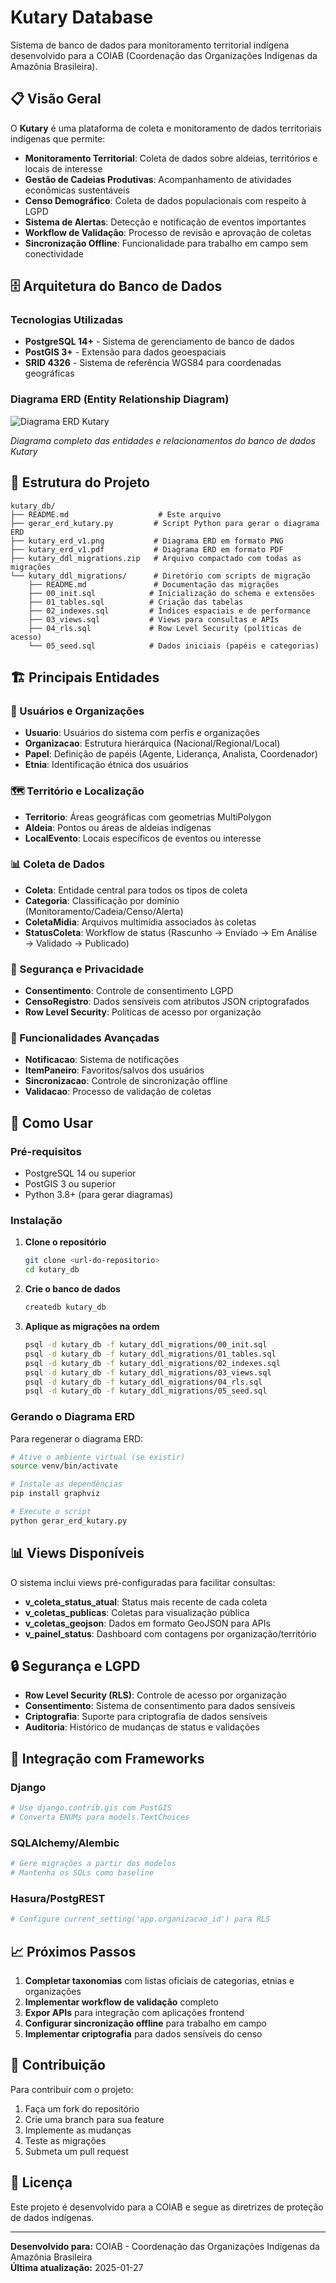 # Kutary Database

Sistema de banco de dados para monitoramento territorial indígena desenvolvido para a COIAB (Coordenação das Organizações Indígenas da Amazônia Brasileira).

## 📋 Visão Geral

O **Kutary** é uma plataforma de coleta e monitoramento de dados territoriais indígenas que permite:

- **Monitoramento Territorial**: Coleta de dados sobre aldeias, territórios e locais de interesse
- **Gestão de Cadeias Produtivas**: Acompanhamento de atividades econômicas sustentáveis
- **Censo Demográfico**: Coleta de dados populacionais com respeito à LGPD
- **Sistema de Alertas**: Detecção e notificação de eventos importantes
- **Workflow de Validação**: Processo de revisão e aprovação de coletas
- **Sincronização Offline**: Funcionalidade para trabalho em campo sem conectividade

## 🗄️ Arquitetura do Banco de Dados

### Tecnologias Utilizadas
- **PostgreSQL 14+** - Sistema de gerenciamento de banco de dados
- **PostGIS 3+** - Extensão para dados geoespaciais
- **SRID 4326** - Sistema de referência WGS84 para coordenadas geográficas

### Diagrama ERD (Entity Relationship Diagram)

![Diagrama ERD Kutary](kutary_erd_v1.png)

*Diagrama completo das entidades e relacionamentos do banco de dados Kutary*

## 📁 Estrutura do Projeto

```
kutary_db/
├── README.md                    # Este arquivo
├── gerar_erd_kutary.py         # Script Python para gerar o diagrama ERD
├── kutary_erd_v1.png           # Diagrama ERD em formato PNG
├── kutary_erd_v1.pdf           # Diagrama ERD em formato PDF
├── kutary_ddl_migrations.zip   # Arquivo compactado com todas as migrações
└── kutary_ddl_migrations/      # Diretório com scripts de migração
    ├── README.md               # Documentação das migrações
    ├── 00_init.sql            # Inicialização do schema e extensões
    ├── 01_tables.sql          # Criação das tabelas
    ├── 02_indexes.sql         # Índices espaciais e de performance
    ├── 03_views.sql           # Views para consultas e APIs
    ├── 04_rls.sql             # Row Level Security (políticas de acesso)
    └── 05_seed.sql            # Dados iniciais (papéis e categorias)
```

## 🏗️ Principais Entidades

### 👥 Usuários e Organizações
- **Usuario**: Usuários do sistema com perfis e organizações
- **Organizacao**: Estrutura hierárquica (Nacional/Regional/Local)
- **Papel**: Definição de papéis (Agente, Liderança, Analista, Coordenador)
- **Etnia**: Identificação étnica dos usuários

### 🗺️ Território e Localização
- **Territorio**: Áreas geográficas com geometrias MultiPolygon
- **Aldeia**: Pontos ou áreas de aldeias indígenas
- **LocalEvento**: Locais específicos de eventos ou interesse

### 📊 Coleta de Dados
- **Coleta**: Entidade central para todos os tipos de coleta
- **Categoria**: Classificação por domínio (Monitoramento/Cadeia/Censo/Alerta)
- **ColetaMidia**: Arquivos multimídia associados às coletas
- **StatusColeta**: Workflow de status (Rascunho → Enviado → Em Análise → Validado → Publicado)

### 🔐 Segurança e Privacidade
- **Consentimento**: Controle de consentimento LGPD
- **CensoRegistro**: Dados sensíveis com atributos JSON criptografados
- **Row Level Security**: Políticas de acesso por organização

### 🔄 Funcionalidades Avançadas
- **Notificacao**: Sistema de notificações
- **ItemPaneiro**: Favoritos/salvos dos usuários
- **Sincronizacao**: Controle de sincronização offline
- **Validacao**: Processo de validação de coletas

## 🚀 Como Usar

### Pré-requisitos
- PostgreSQL 14 ou superior
- PostGIS 3 ou superior
- Python 3.8+ (para gerar diagramas)

### Instalação

1. **Clone o repositório**
   ```bash
   git clone <url-do-repositorio>
   cd kutary_db
   ```

2. **Crie o banco de dados**
   ```bash
   createdb kutary_db
   ```

3. **Aplique as migrações na ordem**
   ```bash
   psql -d kutary_db -f kutary_ddl_migrations/00_init.sql
   psql -d kutary_db -f kutary_ddl_migrations/01_tables.sql
   psql -d kutary_db -f kutary_ddl_migrations/02_indexes.sql
   psql -d kutary_db -f kutary_ddl_migrations/03_views.sql
   psql -d kutary_db -f kutary_ddl_migrations/04_rls.sql
   psql -d kutary_db -f kutary_ddl_migrations/05_seed.sql
   ```

### Gerando o Diagrama ERD

Para regenerar o diagrama ERD:

```bash
# Ative o ambiente virtual (se existir)
source venv/bin/activate

# Instale as dependências
pip install graphviz

# Execute o script
python gerar_erd_kutary.py
```

## 📊 Views Disponíveis

O sistema inclui views pré-configuradas para facilitar consultas:

- **v_coleta_status_atual**: Status mais recente de cada coleta
- **v_coletas_publicas**: Coletas para visualização pública
- **v_coletas_geojson**: Dados em formato GeoJSON para APIs
- **v_painel_status**: Dashboard com contagens por organização/território

## 🔒 Segurança e LGPD

- **Row Level Security (RLS)**: Controle de acesso por organização
- **Consentimento**: Sistema de consentimento para dados sensíveis
- **Criptografia**: Suporte para criptografia de dados sensíveis
- **Auditoria**: Histórico de mudanças de status e validações

## 🔧 Integração com Frameworks

### Django
```python
# Use django.contrib.gis com PostGIS
# Converta ENUMs para models.TextChoices
```

### SQLAlchemy/Alembic
```python
# Gere migrações a partir dos modelos
# Mantenha os SQLs como baseline
```

### Hasura/PostgREST
```python
# Configure current_setting('app.organizacao_id') para RLS
```

## 📈 Próximos Passos

1. **Completar taxonomias** com listas oficiais de categorias, etnias e organizações
2. **Implementar workflow de validação** completo
3. **Expor APIs** para integração com aplicações frontend
4. **Configurar sincronização offline** para trabalho em campo
5. **Implementar criptografia** para dados sensíveis do censo

## 🤝 Contribuição

Para contribuir com o projeto:

1. Faça um fork do repositório
2. Crie uma branch para sua feature
3. Implemente as mudanças
4. Teste as migrações
5. Submeta um pull request

## 📄 Licença

Este projeto é desenvolvido para a COIAB e segue as diretrizes de proteção de dados indígenas.

---

**Desenvolvido para:** COIAB - Coordenação das Organizações Indígenas da Amazônia Brasileira  
**Última atualização:** 2025-01-27
